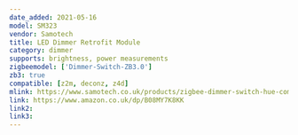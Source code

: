 ```yaml
---
date_added: 2021-05-16
model: SM323
vendor: Samotech
title: LED Dimmer Retrofit Module
category: dimmer
supports: brightness, power measurements
zigbeemodel: ['Dimmer-Switch-ZB3.0']
zb3: true
compatible: [z2m, deconz, z4d]
mlink: https://www.samotech.co.uk/products/zigbee-dimmer-switch-hue-compatible/
link: https://www.amazon.co.uk/dp/B08MY7K8KK
link2: 
link3: 
---
```

